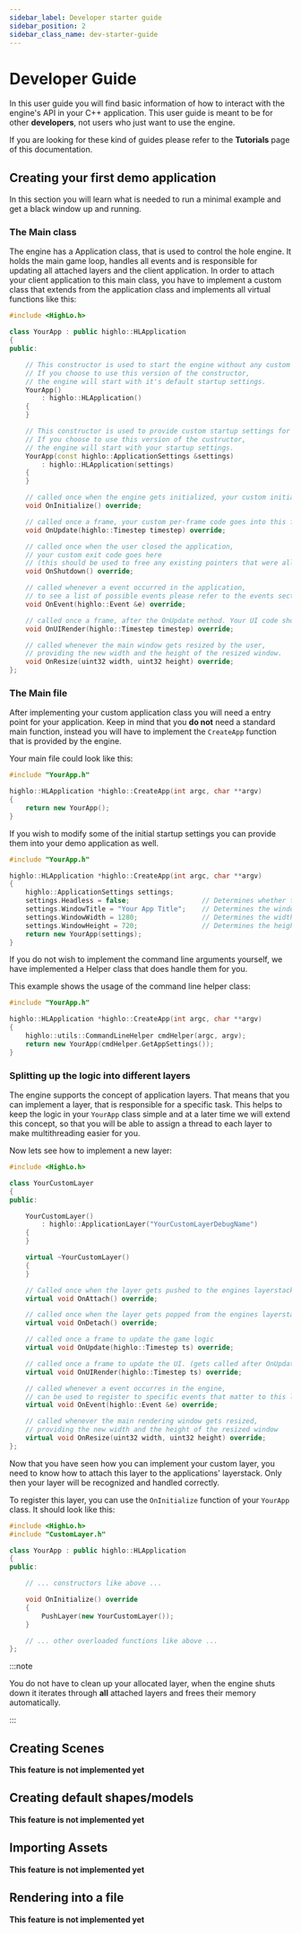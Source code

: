 ```yaml
---
sidebar_label: Developer starter guide
sidebar_position: 2
sidebar_class_name: dev-starter-guide
---
```


# Developer Guide

In this user guide you will find basic information of how to interact with the engine's API in your C++ application.
This user guide is meant to be for other **developers**, not users who just want to use the engine.

If you are looking for these kind of guides please refer to the **Tutorials** page of this documentation.

## Creating your first demo application

In this section you will learn what is needed to run a minimal example and get a black window up and running.

### The Main class

The engine has a Application class, that is used to control the hole engine. It holds the main game loop, handles all events and is responsible for updating all attached layers and the client application. In order to attach your client application to this main class, you have to implement a custom class that extends from the application class and implements all virtual functions like this:

```cpp title="YourApp.h"
#include <HighLo.h>

class YourApp : public highlo::HLApplication
{
public:

    // This constructor is used to start the engine without any custom startup settings.
    // If you choose to use this version of the constructor,
    // the engine will start with it's default startup settings.
    YourApp()
        : highlo::HLApplication()
    {
    }

    // This constructor is used to provide custom startup settings for the engine.
    // If you choose to use this version of the custructor,
    // the engine will start with your startup settings.
    YourApp(const highlo::ApplicationSettings &settings)
        : highlo::HLApplication(settings)
    {
    }

    // called once when the engine gets initialized, your custom initialization code goes into this function
	void OnInitialize() override;

    // called once a frame, your custom per-frame code goes into this function
	void OnUpdate(highlo::Timestep timestep) override;

    // called once when the user closed the application,
    // your custom exit code goes here
    // (this should be used to free any existing pointers that were allocated on the heap before)
	void OnShutdown() override;

    // called whenever a event occurred in the application,
    // to see a list of possible events please refer to the events section.
	void OnEvent(highlo::Event &e) override;

    // called once a frame, after the OnUpdate method. Your UI code should go into this function.
	void OnUIRender(highlo::Timestep timestep) override;

    // called whenever the main window gets resized by the user,
    // providing the new width and the height of the resized window.
	void OnResize(uint32 width, uint32 height) override;
};
```

### The Main file

After implementing your custom application class you will need a entry point for your application. Keep in mind that you **do not** need a standard main function, instead you will have to implement the `CreateApp` function that is provided by the engine.

Your main file could look like this:

```cpp title="Main.cpp"
#include "YourApp.h"

highlo::HLApplication *highlo::CreateApp(int argc, char **argv)
{
	return new YourApp();
}
```

If you wish to modify some of the initial startup settings you can provide them into your demo application as well.

```cpp title="Main.cpp"
#include "YourApp.h"

highlo::HLApplication *highlo::CreateApp(int argc, char **argv)
{
    highlo::ApplicationSettings settings;
    settings.Headless = false;                  // Determines whether to show a rendering window or not; false means show the window.
    settings.WindowTitle = "Your App Title";    // Determines the window title
    settings.WindowWidth = 1280;                // Determines the width of the shown window
    settings.WindowHeight = 720;                // Determines the height of the shown window
	return new YourApp(settings);
}
```

If you do not wish to implement the command line arguments yourself, we have implemented a Helper class that does handle them for you.

This example shows the usage of the command line helper class:

```cpp title="Main.cpp"
#include "YourApp.h"

highlo::HLApplication *highlo::CreateApp(int argc, char **argv)
{
	highlo::utils::CommandLineHelper cmdHelper(argc, argv);
	return new YourApp(cmdHelper.GetAppSettings());
}
```

### Splitting up the logic into different layers

The engine supports the concept of application layers. That means that you can implement a layer, that is responsible for a specific task.
This helps to keep the logic in your `YourApp` class simple and at a later time we will extend this concept, so that you will be able to assign a thread to each layer to make multithreading easier for you. 

Now lets see how to implement a new layer:

```cpp title="CustomLayer.h"
#include <HighLo.h>

class YourCustomLayer
{
public:

    YourCustomLayer()
        : highlo::ApplicationLayer("YourCustomLayerDebugName")
    {
    }

    virtual ~YourCustomLayer()
    {
    }

    // Called once when the layer gets pushed to the engines layerstack.
    virtual void OnAttach() override;

    // called once when the layer gets popped from the engines layerstack.
    virtual void OnDetach() override;

    // called once a frame to update the game logic
    virtual void OnUpdate(highlo::Timestep ts) override;

    // called once a frame to update the UI. (gets called after OnUpdate)
    virtual void OnUIRender(highlo::Timestep ts) override;

    // called whenever a event occurres in the engine,
    // can be used to register to specific events that matter to this layer
    virtual void OnEvent(highlo::Event &e) override;

    // called whenever the main rendering window gets resized,
    // providing the new width and the height of the resized window
    virtual void OnResize(uint32 width, uint32 height) override;
};
```

Now that you have seen how you can implement your custom layer, you need to know how to attach this layer to the applications' layerstack. Only then your layer will be recognized and handled correctly.

To register this layer, you can use the `OnInitialize` function of your `YourApp` class. It should look like this:

```cpp title="YourApp.h"
#include <HighLo.h>
#include "CustomLayer.h"

class YourApp : public highlo::HLApplication
{
public:

    // ... constructors like above ...

	void OnInitialize() override
    {
        PushLayer(new YourCustomLayer());
    }

    // ... other overloaded functions like above ...
};
```

:::note

You do not have to clean up your allocated layer, when the engine shuts down it iterates through **all** attached layers and frees their memory automatically.

:::

## Creating Scenes

**This feature is not implemented yet**

## Creating default shapes/models

**This feature is not implemented yet**

## Importing Assets

**This feature is not implemented yet**

## Rendering into a file

**This feature is not implemented yet**

